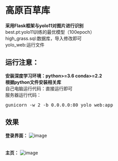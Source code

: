 # 高原百草库
**采用Flask框架与yolo11对图片进行识别<br>**
best.pt:yolo11训练的最优模型（100epoch）<br>
high_grass.sql:数据库，导入修改即可<br>
yolo_web:运行文件<br>

## 运行注意：
**安装深度学习环境：python>=3.6 conda>=2.2**<br>
**根据python文件安装相关库**<br>
自己电脑运行代码：直接运行即可<br>
服务器运行代码：<br>
<pre>
gunicorn -w 2 -b 0.0.0.0:80 yolo_web:app
</pre>

## 效果
**登录界面：**
![image](https://github.com/user-attachments/assets/94b8b638-21d6-4c47-8d6e-032ee32c9992)<br>
<br>
<br>
**主页：**
![image](https://github.com/user-attachments/assets/f77797b9-42ec-4209-bb4a-bc084e164dea)<br>



